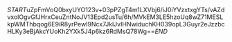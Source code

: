 $START$uZpFmVoQ0bxyUYO123v+03pPZgT4m1LXVbj6/iJ0iYVzxtxgYTs/vAZdvxolOgvGfJHrxCeuZntNoJV13Epd2usTu/6h/MVkEM3LE5hzoUq8wZ71MESLkpWMThbqog6E9iR8yrPewI9Ncx7JklJvIHNwiduchKH039opL3Guyr2eJzzbcHLKy3eBjAkcYUoKh2YXk5J4p6kz6RdMsQ78Wg==$END$